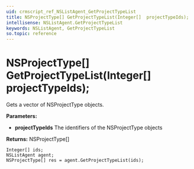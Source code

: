 ```yaml
---
uid: crmscript_ref_NSListAgent_GetProjectTypeList
title: NSProjectType[] GetProjectTypeList(Integer[]  projectTypeIds);
intellisense: NSListAgent.GetProjectTypeList
keywords: NSListAgent, GetProjectTypeList
so.topic: reference
---
```


# NSProjectType[] GetProjectTypeList(Integer[]  projectTypeIds);

Gets a vector of NSProjectType objects.

**Parameters:**
 - **projectTypeIds** The identifiers of the NSProjectType objects

**Returns:** NSProjectType[]

```crmscript
Integer[] ids;
NSListAgent agent;
NSProjectType[] res = agent.GetProjectTypeList(ids);
```

